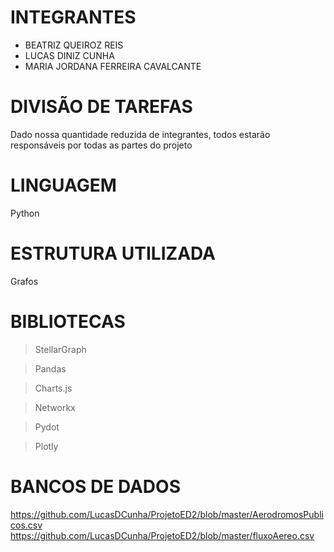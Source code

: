 # **INTEGRANTES**

- BEATRIZ QUEIROZ REIS
- LUCAS DINIZ CUNHA
- MARIA JORDANA FERREIRA CAVALCANTE


# **DIVISÃO DE TAREFAS**

Dado nossa quantidade reduzida de integrantes, todos estarão responsáveis por todas as partes do projeto


# **LINGUAGEM**

Python


# **ESTRUTURA UTILIZADA**

Grafos


# **BIBLIOTECAS**
 
> StellarGraph

> Pandas
 
> Charts.js

> Networkx

> Pydot

> Plotly


# **BANCOS DE DADOS**

https://github.com/LucasDCunha/ProjetoED2/blob/master/AerodromosPublicos.csv
https://github.com/LucasDCunha/ProjetoED2/blob/master/fluxoAereo.csv
